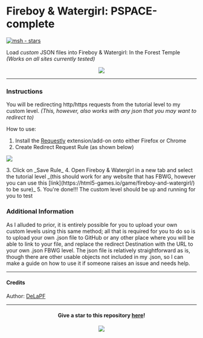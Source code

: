 # Fireboy & Watergirl: PSPACE-complete

[![msh - stars](https://img.shields.io/github/stars/DeLaPF/FBWG-PSPACE-Complete?color=ffbd19)](https://github.com/DeLaPF/FBWG-PSPACE-Complete)

Load *custom* JSON files into Fireboy & Watergirl: In the Forest Temple
_(Works on all sites currently tested)_  

<p align="center" >
    <a href="https://github.com/DeLaPF/FBWG-PSPACE-Complete" >
        <img src="https://github.com/DeLaPF/FBWG-PSPACE-Complete/images/NTL.png" >
    </a>
</p>

-----
### Instructions
You will be redirecting http/https requests from the tutorial level to my custom level.
_(This, however, also works with any json that you may want to redirect to)_

How to use:
1. Install the [Requestly](https://requestly.io/blog/2018/04/07/install-requestly-in-chrome-and-firefox/) extension/add-on onto either Firefox or Chrome
2. Create Redirect Request Rule (as shown below)
<p align="left" >
    <a href="https://github.com/DeLaPF/FBWG-PSPACE-Complete" >
        <img src="https://github.com/DeLaPF/FBWG-PSPACE-Complete/images/Requestly.png" >
    </a>
</p>
3. Click on _Save Rule_
4. Open Fireboy & Watergirl in a new tab and select the tutorial level 
_(this should work for any website that has FBWG, however you can use this [link](https://html5-games.io/game/fireboy-and-watergirl/) to be sure)_
5. You're done!!! The custom level should be up and running for you to test

### Additional Information
As I alluded to prior, it is entirely possible for you to upload your own custom levels using this same method; all that is required for you to do so is to upload your own .json file to GitHub or any other place where you will be able to link to your file, and replace the redirect Destination with the URL to your own .json FBWG level.
The json file is relatively straightforward as is, though there are other usable objects not included in my .json, so I can make a guide on how to use it if someone raises an issue and needs help.

-----
#### Credits

Author: [DeLaPF](https://github.com/DeLaPF)

-----

<h4 align="center" >
    Give a star to this repository <a href="https://github.com/DeLaPF/FBWG-PSPACE-Complete" > here</a>!
</h4>

<p align="center" >
    <a href="https://github.com/gekigek99/DeLaPF/FBWG-PSPACE-Complete/stargazers" >
        <img src="https://reporoster.com/stars/DeLaPF/FBWG-PSPACE-Complete" >
    </a>
</p>